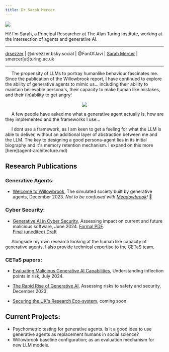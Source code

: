 ```yaml
---
title: Dr Sarah Mercer
---
```

<div class="sm_Parent">
    <div class="sm_child1">
      <img src="https://drsezzer.github.io/profile_pic.png" />
    </div>
    <div class="sm_child2">
      <p>Hi! I'm Sarah, a Principal Researcher at The Alan Turing Institute, working at the intersection of agents and generative AI.</p>
    </div>
</div>

<!--
<div class="sm_wrap">
  <div class="sm_left_col">
  left
  </div>
  <div class="sm_right_col">
  right
  </div>
</div>
-->

<!--
<table width="100%">
<tr>
<td width="100"><img src="https://drsezzer.github.io/profile_pic.png" /></td>
<td><p>Hi! I'm Sarah, a Principal Researcher at The Alan Turing Institute, working at the intersection of agents and generative AI.</p></td>
</tr>
</table>
-->

<hr>
<p valign="center" halign="center">
<i class="fa-brands fa-square-github"></i> <a href="https://github.com/drsezzer/drsezzer.github.io">drsezzer</a> |
<i class="fa-brands fa-bluesky"></i> @drsezzer.bsky.social |
<i class="fa-brands fa-square-x-twitter"></i> @FanOfJavi | 
<i class="fa-brands fa-linkedin"></i> <a href="https://www.linkedin.com/in/sarah-mercer-033609273">Sarah Mercer</a> |
<i class="fa-solid fa-envelope"></i> smercer[at]turing.ac.uk
</p>
<hr>

<p>&nbsp;&nbsp;&nbsp;&nbsp; The propensity of LLMs to portray humanlike behaviour fascinates me.  Since the publication of the Willowbrook report, I have continued to explore the ability of generative agents to mimic us... including their ability to maintain believable persona's, their capacity to make human like mistakes, and their (in)ability to get angry!</p>

<p align=center><img src="https://drsezzer.github.io/willowbrook1.png" /></p>

<p>&nbsp;&nbsp;&nbsp;&nbsp; A few people have asked me what a generative agent actually is, how are they implemented and the frameworks I use... </p>

<p>&nbsp;&nbsp;&nbsp;&nbsp; I dont use a framework, as I am keen to get a feeling for what the LLM is able to deliver, without an additional layer of abstraction between me and the LLM.  The key to designing a good persona-agent lies in its initial biography and it's memory retention mechanism. I expand on this more [here](agent-architecture.md)</p>

## Research Publications

### Generative Agents:

* [Welcome to Willowbrook](https://cetas.turing.ac.uk/publications/welcome-willowbrook), The simulated society built by generative agents, December 2023.  <i>Not to be confused with <a href="https://www.technologyreview.com/2024/11/27/1107377/a-minecraft-town-of-ai-characters-made-friends-invented-jobs-and-spread-religion/">Meadowbrook</a>!</i> :thinking:

### Cyber Security:

* [Generative AI in Cyber Security](https://cetas.turing.ac.uk/publications/generative-ai-cybersecurity), Assessing impact on current and future malicious software, June 2024.  <i class="fa-solid fa-file-pdf"></i> [Formal PDF](docs/cetas_briefing_paper_-_evaluating_malicious_generative_ai_capabilities.pdf). <br> <i class="fa-solid fa-pen-ruler"></i> [Final (unedited) Draft](raw_malicious_genai.md)


<p>&nbsp;&nbsp;&nbsp;&nbsp; Alongside my own research looking at the human like capacity of generative agents, I also provide technical expertise to the CETaS team.</p>

### CETaS papers:

* [Evaluating Malicious Generative AI Capabilities](https://cetas.turing.ac.uk/publications/evaluating-malicious-generative-ai-capabilities), Understanding inflection points in risk, July 2024.

* [The Rapid Rise of Generative AI](https://cetas.turing.ac.uk/publications/rapid-rise-generative-ai), Assessing risks to safety and security, December 2023.

* [Securing the UK's Research Eco-system](https://cetas.turing.ac.uk/), coming soon.


## Current Projects:

* Psychometric testing for generative agents.  Is it a good idea to use generative agents as replacement humans in social science?
* Willowbrook baseline configuration; as an evaluation mechanism for new LLM models.
